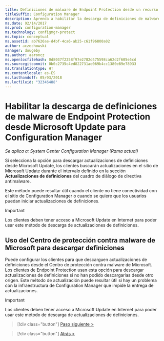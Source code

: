 ```yaml
---
title: Definiciones de malware de Endpoint Protection desde un recurso compartido de red
titleSuffix: Configuration Manager
description: Aprenda a habilitar la descarga de definiciones de malware de Endpoint Protection desde Microsoft Update para Configuration Manager.
ms.date: 02/14/2017
ms.prod: configuration-manager
ms.technology: configmgr-protect
ms.topic: conceptual
ms.assetid: ab7626ae-d4bf-4ca6-ab25-c61f96800a02
author: aczechowski
manager: dougeby
ms.author: aaroncz
ms.openlocfilehash: 0d8037f2258f97e2782d475598ca62d2f605e5cd
ms.sourcegitcommit: 0b0c2735c4ed822731ae069b4cc1380e89e78933
ms.translationtype: HT
ms.contentlocale: es-ES
ms.lasthandoff: 05/03/2018
ms.locfileid: "32346488"
---
```

# <a name="enable-endpoint-protection-malware-definitions-to-download-from-microsoft-updates-for-configuration-manager"></a>Habilitar la descarga de definiciones de malware de Endpoint Protection desde Microsoft Update para Configuration Manager

*Se aplica a: System Center Configuration Manager (Rama actual)*


 Si selecciona la opción para descargar actualizaciones de definiciones desde Microsoft Update, los clientes buscarán actualizaciones en el sitio de Microsoft Update durante el intervalo definido en la sección **Actualizaciones de definiciones** del cuadro de diálogo de directiva antimalware.

 Este método puede resultar útil cuando el cliente no tiene conectividad con el sitio de Configuration Manager o cuando se quiere que los usuarios puedan iniciar actualizaciones de definiciones.

> [!IMPORTANT]
>  Los clientes deben tener acceso a Microsoft Update en Internet para poder usar este método de descarga de actualizaciones de definiciones.

## <a name="using-the-microsoft-malware-protection-center-to-download-definitions"></a>Uso del Centro de protección contra malware de Microsoft para descargar definiciones
 Puede configurar los clientes para que descarguen actualizaciones de definiciones desde el Centro de protección contra malware de Microsoft. Los clientes de Endpoint Protection usan esta opción para descargar actualizaciones de definiciones si no han podido descargarlas desde otro origen. Este método de actualización puede resultar útil si hay un problema con la infraestructura de Configuration Manager que impide la entrega de actualizaciones.

> [!IMPORTANT]
>  Los clientes deben tener acceso a Microsoft Update en Internet para poder usar este método de descarga de actualizaciones de definiciones.


> [!div class="button"]
[Paso siguiente >](endpoint-antimalware-policies.md)

> [!div class="button"]
[Atrás >](endpoint-configure-alerts.md)
